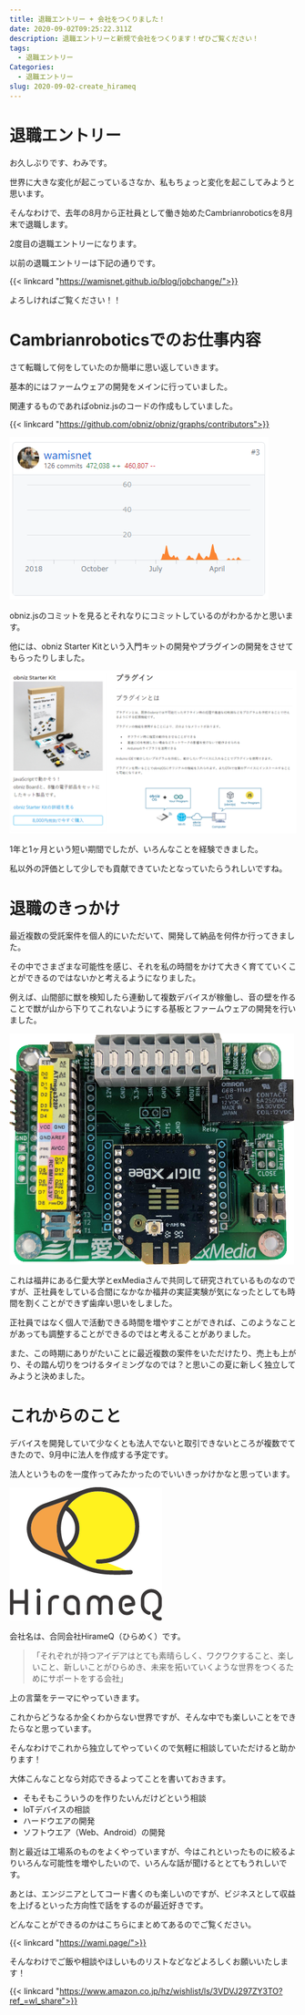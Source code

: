 ```yaml
---
title: 退職エントリー + 会社をつくりました！
date: 2020-09-02T09:25:22.311Z
description: 退職エントリーと新規で会社をつくります！ぜひご覧ください！
tags:
  - 退職エントリー
Categories:
  - 退職エントリー
slug: 2020-09-02-create_hirameq
---
```

# 退職エントリー

お久しぶりです、わみです。

世界に大きな変化が起こっているさなか、私もちょっと変化を起こしてみようと思います。

そんなわけで、去年の8月から正社員として働き始めたCambrianroboticsを8月末で退職します。

2度目の退職エントリーになります。

以前の退職エントリーは下記の通りです。

{{< linkcard "https://wamisnet.github.io/blog/jobchange/">}}

よろしければご覧ください！！

# Cambrianroboticsでのお仕事内容

さて転職して何をしていたのか簡単に思い返していきます。

基本的にはファームウェアの開発をメインに行っていました。

関連するものであればobniz.jsのコードの作成もしていました。

{{< linkcard "https://github.com/obniz/obniz/graphs/contributors">}}

![obniz commit](/img/blog/obniz_commit.png)

obniz.jsのコミットを見るとそれなりにコミットしているのがわかるかと思います。

他には、obniz Starter Kitという入門キットの開発やプラグインの開発をさせてもらったりしました。

![obniz starterkit](/img/blog/obniz_starterkit.png)

1年と1ヶ月という短い期間でしたが、いろんなことを経験できました。

私以外の評価として少しでも貢献できていたとなっていたらうれしいですね。

# 退職のきっかけ

最近複数の受託案件を個人的にいただいて、開発して納品を何件か行ってきました。

その中でさまざまな可能性を感じ、それを私の時間をかけて大きく育てていくことができるのではないかと考えるようになりました。

例えば、山間部に獣を検知したら連動して複数デバイスが稼働し、音の壁を作ることで獣が山から下りてこれないようにする基板とファームウェアの開発を行いました。

![](/img/blog/monster_wolf.png)

これは福井にある仁愛大学とexMediaさんで共同して研究されているものなのですが、正社員をしている合間になかなか福井の実証実験が気になったとしても時間を割くことができず歯痒い思いをしました。

正社員ではなく個人で活動できる時間を増やすことができれば、このようなことがあっても調整することができるのではと考えることがありました。

また、この時期にありがたいことに最近複数の案件をいただけたり、売上も上がり、その踏ん切りをつけるタイミングなのでは？と思いこの夏に新しく独立してみようと決めました。

# これからのこと

デバイスを開発していて少なくとも法人でないと取引できないところが複数でてきたので、9月中に法人を作成する予定です。

法人というものを一度作ってみたかったのでいいきっかけかなと思っています。

![HirameQ](/img/blog/hirameq.png)

会社名は、合同会社HirameQ（ひらめく）です。

> 「それぞれが持つアイデアはとても素晴らしく、ワクワクすること、楽しいこと、新しいことがひらめき、未来を拓いていくような世界をつくるためにサポートをする会社」

上の言葉をテーマにやっていきます。

これからどうなるか全くわからない世界ですが、そんな中でも楽しいことをできたらなと思っています。

そんなわけでこれから独立してやっていくので気軽に相談していただけると助かります！

大体こんなことなら対応できるよってことを書いておきます。

* そもそもこういうのを作りたいんだけどという相談
* IoTデバイスの相談
* ハードウエアの開発
* ソフトウエア（Web、Android）の開発

割と最近は工場系のものをよくやっていますが、今はこれといったものに絞るよりいろんな可能性を増やしたいので、いろんな話が聞けるととてもうれしいです。

あとは、エンジニアとしてコード書くのも楽しいのですが、ビジネスとして収益を上げるといった方向性で話をするのが最近好きです。

どんなことができるのかはこちらにまとめてあるのでご覧ください。

{{< linkcard "https://wami.page/">}}

そんなわけでご飯や相談やほしいものリストなどなどよろしくお願いいたします！

{{< linkcard "https://www.amazon.co.jp/hz/wishlist/ls/3VDVJ297ZY3TO?ref_=wl_share">}}